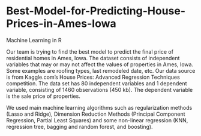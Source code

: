 # Best-Model-for-Predicting-House-Prices-in-Ames-Iowa
Machine Learning in R

Our team is trying to find the best model to predict the final price of residential homes in Ames, Iowa. The dataset consists of independent variables that may or may not affect the values of properties in Ames, Iowa. Some examples are roofing types, last remodeled date, etc. Our data source is from Kaggle.com’s House Prices: Advanced Regression Techniques competition. The data set has 80 independent variables and 1 dependent variable, consisting of 1460 observations (450 kb). The dependent variable is the sale price of properties.

We used main machine learning algorithms such as regularization methods (Lasso and Ridge), Dimension Reduction Methods (Principal Component Regression, Partial Least Squares) and some non-linear regression (KNN, regression tree, bagging and random forest, and boosting).


